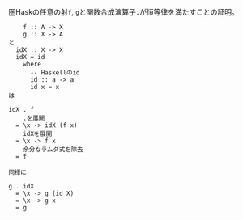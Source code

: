 圏Haskの任意の射`f`, `g`と関数合成演算子`.`が恒等律を満たすことの証明。

```
    f :: A -> X
    g :: X -> A
と
  idX :: X -> X
  idX = id
    where
      -- Haskellのid
      id :: a -> a
      id x = x
は

idX . f
    .を展開
  = \x -> idX (f x)
    idXを展開
  = \x -> f x
    余分なラムダ式を除去
  = f

同様に

g . idX
  = \x -> g (id X)
  = \x -> g x
  = g
```
